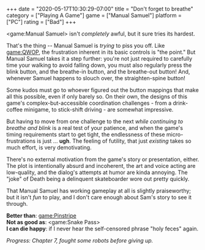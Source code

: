 +++
date = "2020-05-17T10:30:29-07:00"
title = "Don't forget to breathe"
category = ["Playing A Game"]
game = ["Manual Samuel"]
platform = ["PC"]
rating = ["Bad"]
+++

<game:Manual Samuel> isn't <i>completely</i> awful, but it sure tries its hardest.

That's the thing -- Manual Samuel is <i>trying</i> to piss you off.  Like <game:QWOP>, the frustration inherent in its basic controls is "the point."  But Manual Samuel takes it a step further: you're not just required to carefully time your walking to avoid falling down, you must also regularly press the blink button, and the breathe-in button, and the breathe-out button!  And, whenever Samuel happens to slouch over, the straighten-spine button!

Some kudos must go to whoever figured out the button mappings that make all this possible, even if only barely so.  On their own, the designs of this game's complex-but-accessible coordination challenges - from a drink-coffee minigame, to stick-shift driving - are somewhat impressive.

But having to move from one challenge to the next <i>while continuing to breathe and blink</i> is a real test of your patience, and when the game's timing requirements start to get tight, the endlessness of these micro-frustrations is just ... <b>ugh</b>.  The feeling of futility, that just <i>existing</i> takes so much effort, is very demotivating.

There's no external motivation from the game's story or presentation, either.  The plot is intentionally absurd and incoherent, the art and voice acting are low-quality, and the dialog's attempts at humor are kinda annoying.  The "joke" of Death being a delinquent skateboarder wore out pretty quickly.

That Manual Samuel has working gameplay at all is slightly praiseworthy; but it isn't <i>fun</i> to play, and I don't care enough about Sam's story to see it through.

<b>Better than</b>: <game:Pinstripe>  
<b>Not as good as</b>: <game:Snake Pass>  
<b>I can die happy</b>: if I never hear the self-censored phrase "holy feces" again.

<i>Progress: Chapter 7, fought some robots before giving up.</i>
